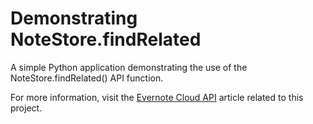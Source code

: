 Demonstrating NoteStore.findRelated
==========================

A simple Python application demonstrating the use of the NoteStore.findRelated() API function.

For more information, visit the [Evernote Cloud API](http://dev.evernote.com/documentation/cloud/chapters/find-related.php) article related to this project.
